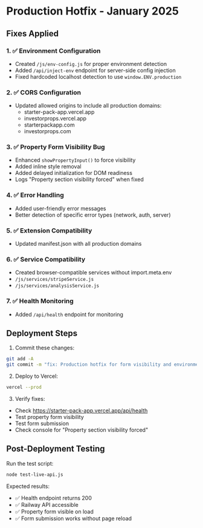 # Production Hotfix - January 2025

## Fixes Applied

### 1. ✅ Environment Configuration
- Created `/js/env-config.js` for proper environment detection
- Added `/api/inject-env` endpoint for server-side config injection
- Fixed hardcoded localhost detection to use `window.ENV.production`

### 2. ✅ CORS Configuration
- Updated allowed origins to include all production domains:
  - starter-pack-app.vercel.app
  - investorprops.vercel.app
  - starterpackapp.com
  - investorprops.com

### 3. ✅ Property Form Visibility Bug
- Enhanced `showPropertyInput()` to force visibility
- Added inline style removal
- Added delayed initialization for DOM readiness
- Logs "Property section visibility forced" when fixed

### 4. ✅ Error Handling
- Added user-friendly error messages
- Better detection of specific error types (network, auth, server)

### 5. ✅ Extension Compatibility
- Updated manifest.json with all production domains

### 6. ✅ Service Compatibility
- Created browser-compatible services without import.meta.env
- `/js/services/stripeService.js`
- `/js/services/analysisService.js`

### 7. ✅ Health Monitoring
- Added `/api/health` endpoint for monitoring

## Deployment Steps

1. Commit these changes:
```bash
git add -A
git commit -m "fix: Production hotfix for form visibility and environment configuration"
```

2. Deploy to Vercel:
```bash
vercel --prod
```

3. Verify fixes:
- Check https://starter-pack-app.vercel.app/api/health
- Test property form visibility
- Test form submission
- Check console for "Property section visibility forced"

## Post-Deployment Testing

Run the test script:
```bash
node test-live-api.js
```

Expected results:
- ✅ Health endpoint returns 200
- ✅ Railway API accessible
- ✅ Property form visible on load
- ✅ Form submission works without page reload
